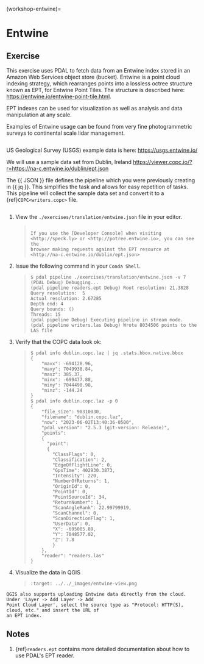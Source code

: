(workshop-entwine)=

# Entwine

## Exercise

This exercise uses PDAL to fetch data from an Entwine index stored in an Amazon
Web Services object store (bucket). Entwine is a point cloud indexing strategy,
which rearranges points into a lossless octree structure known as EPT, for
Entwine Point Tiles. The structure is described here: <https://entwine.io/entwine-point-tile.html>.

EPT indexes can be used for visualization as well as analysis and data
manipulation at any scale.

Examples of Entwine usage can be found from very fine photogrammetric surveys
to continental scale lidar management.

```{index} EPT, web services
```

US Geological Survey (USGS) example data is here: <https://usgs.entwine.io/>

We will use a sample data set from Dublin, Ireland <https://viewer.copc.io/?r=https://na-c.entwine.io/dublin/ept.json>

The {{ JSON }} file defines the pipeline which you were previously creating in {{ jq }}. This simplifies the task and allows for easy repetition
of tasks. This pipeline will collect the sample data set and convert it to a {ref}`COPC<writers.copc>` file.

```{index} Potree
```

1. View the `./exercises/translation/entwine.json` file in your editor.

   > ```{literalinclude} ./entwine.json
   > ```
   >
   > ```{note}
   > If you use the [Developer Console] when visiting
   > <http://speck.ly> or <http://potree.entwine.io>, you can see the
   > browser making requests against the EPT resource at
   > <http://na-c.entwine.io/dublin/ept.json>
   > ```

2. Issue the following command in your `Conda Shell`.

   > ```console
   > $ pdal pipeline ./exercises/translation/entwine.json -v 7
   > (PDAL Debug) Debugging...
   > (pdal pipeline readers.ept Debug) Root resolution: 21.3828
   > Query resolution:  5
   > Actual resolution: 2.67285
   > Depth end: 4
   > Query bounds: ()
   > Threads: 15
   > (pdal pipeline Debug) Executing pipeline in stream mode.
   > (pdal pipeline writers.las Debug) Wrote 8034506 points to the LAS file
   > ```

3) Verify that the COPC data look ok:

   > ```console
   > $ pdal info dublin.copc.laz | jq .stats.bbox.native.bbox
   > {
   >     "maxx": -694128.96,
   >     "maxy": 7049938.84,
   >     "maxz": 385.37,
   >     "minx": -699477.88,
   >     "miny": 7044490.98,
   >     "minz": -144.24
   > }
   > $ pdal info dublin.copc.laz -p 0
   > {
   >     "file_size": 90310030,
   >     "filename": "dublin.copc.laz",
   >     "now": "2023-06-02T13:40:36-0500",
   >     "pdal_version": "2.5.3 (git-version: Release)",
   >     "points":
   >     {
   >       "point":
   >       {
   >         "ClassFlags": 0,
   >         "Classification": 2,
   >         "EdgeOfFlightLine": 0,
   >         "GpsTime": 402930.3873,
   >         "Intensity": 220,
   >         "NumberOfReturns": 1,
   >         "OriginId": 0,
   >         "PointId": 0,
   >         "PointSourceId": 34,
   >         "ReturnNumber": 1,
   >         "ScanAngleRank": 22.99799919,
   >         "ScanChannel": 0,
   >         "ScanDirectionFlag": 1,
   >         "UserData": 0,
   >         "X": -695085.89,
   >         "Y": 7048577.02,
   >         "Z": 7.8
   >         }
   >     },
   >     "reader": "readers.las"
   > }
   > ```

4) Visualize the data in QGIS

   > ```{image} ../images/entwine-view.png
   > :target: ../../_images/entwine-view.png
   > ```

```{note}
QGIS also supports uploading Entwine data directly from the cloud. Under 'Layer -> Add Layer -> Add
Point Cloud Layer', select the source type as "Protocol: HTTP(S), cloud, etc." and insert the URL of
an EPT index.
```

## Notes

1. {ref}`readers.ept` contains more detailed documentation about how to
   use PDAL's EPT reader.

[developer console]: https://developers.google.com/web/tools/chrome-devtools/console/
